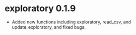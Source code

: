 # exploratory 0.1.9
* Added new functions including exploratory, read_csv, and 
update_exploratory, and fixed bugs.

